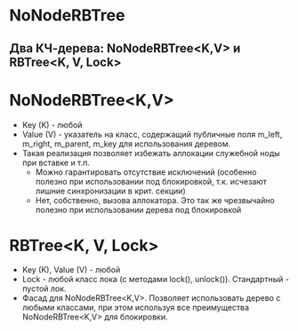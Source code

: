  # NoNodeRBTree

 ## Два КЧ-дерева: NoNodeRBTree<K,V> и RBTree<K, V, Lock>

 # NoNodeRBTree<K,V>
 * Key (K) - любой
 * Value (V) - указатель на класс, содержащий публичные поля m_left, m_right, m_parent, m_key для использования деревом.
 * Такая реализация позволяет избежать аллокации служебной ноды при вставке и т.п.
   * Можно гарантировать отсутствие исключений (особенно полезно при использовании под блокировкой, т.к. исчезают лишние синхронизации в крит. секции)
   * Нет, собственно, вызова аллокатора. Это так же чрезвычайно полезно при использовании дерева под блокировкой

 # RBTree<K, V, Lock>
 * Key (K), Value (V) - любой
 * Lock - любой класс лока (с методами lock(), unlock()). Стандартный - пустой лок.
 * Фасад для NoNodeRBTree<K,V>. Позволяет использовать дерево с любыми классами, при этом используя все преимущества NoNodeRBTree<K,V> для блокировки.

